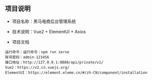 ## 项目说明

- 项目名称：黑马电商后台管理系统
- 技术说明：Vue2 + ElementUI + Axios

- 项目文档

```
运行命令：运行命令：npm run serve
账号密码：admin-123456
接口地址：http://127.0.0.1:8888/api/private/v1/
Vue2：https://v2.cn.vuejs.org/
ElementUI：https://element.eleme.cn/#/zh-CN/component/installation
```

